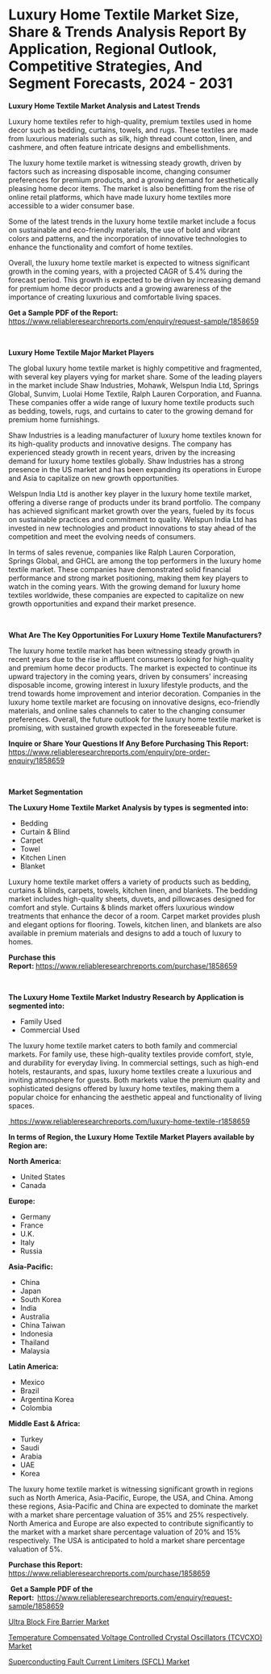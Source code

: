 <p><h1>Luxury Home Textile Market Size, Share & Trends Analysis Report By Application, Regional Outlook, Competitive Strategies, And Segment Forecasts, 2024 - 2031</h1></p><p><strong>Luxury Home Textile Market Analysis and Latest Trends</strong></p>
<p><p>Luxury home textiles refer to high-quality, premium textiles used in home decor such as bedding, curtains, towels, and rugs. These textiles are made from luxurious materials such as silk, high thread count cotton, linen, and cashmere, and often feature intricate designs and embellishments.</p><p>The luxury home textile market is witnessing steady growth, driven by factors such as increasing disposable income, changing consumer preferences for premium products, and a growing demand for aesthetically pleasing home decor items. The market is also benefitting from the rise of online retail platforms, which have made luxury home textiles more accessible to a wider consumer base.</p><p>Some of the latest trends in the luxury home textile market include a focus on sustainable and eco-friendly materials, the use of bold and vibrant colors and patterns, and the incorporation of innovative technologies to enhance the functionality and comfort of home textiles.</p><p>Overall, the luxury home textile market is expected to witness significant growth in the coming years, with a projected CAGR of 5.4% during the forecast period. This growth is expected to be driven by increasing demand for premium home decor products and a growing awareness of the importance of creating luxurious and comfortable living spaces.</p></p>
<p><strong>Get a Sample PDF of the Report:&nbsp;</strong> <a href="https://www.reliableresearchreports.com/enquiry/request-sample/1858659">https://www.reliableresearchreports.com/enquiry/request-sample/1858659</a></p>
<p>&nbsp;</p>
<p><strong>Luxury Home Textile Major Market Players</strong></p>
<p><p>The global luxury home textile market is highly competitive and fragmented, with several key players vying for market share. Some of the leading players in the market include Shaw Industries, Mohawk, Welspun India Ltd, Springs Global, Sunvim, Luolai Home Textile, Ralph Lauren Corporation, and Fuanna. These companies offer a wide range of luxury home textile products such as bedding, towels, rugs, and curtains to cater to the growing demand for premium home furnishings.</p><p>Shaw Industries is a leading manufacturer of luxury home textiles known for its high-quality products and innovative designs. The company has experienced steady growth in recent years, driven by the increasing demand for luxury home textiles globally. Shaw Industries has a strong presence in the US market and has been expanding its operations in Europe and Asia to capitalize on new growth opportunities.</p><p>Welspun India Ltd is another key player in the luxury home textile market, offering a diverse range of products under its brand portfolio. The company has achieved significant market growth over the years, fueled by its focus on sustainable practices and commitment to quality. Welspun India Ltd has invested in new technologies and product innovations to stay ahead of the competition and meet the evolving needs of consumers.</p><p>In terms of sales revenue, companies like Ralph Lauren Corporation, Springs Global, and GHCL are among the top performers in the luxury home textile market. These companies have demonstrated solid financial performance and strong market positioning, making them key players to watch in the coming years. With the growing demand for luxury home textiles worldwide, these companies are expected to capitalize on new growth opportunities and expand their market presence.</p></p>
<p>&nbsp;</p>
<p><strong>What Are The Key Opportunities For Luxury Home Textile Manufacturers?</strong></p>
<p><p>The luxury home textile market has been witnessing steady growth in recent years due to the rise in affluent consumers looking for high-quality and premium home decor products. The market is expected to continue its upward trajectory in the coming years, driven by consumers' increasing disposable income, growing interest in luxury lifestyle products, and the trend towards home improvement and interior decoration. Companies in the luxury home textile market are focusing on innovative designs, eco-friendly materials, and online sales channels to cater to the changing consumer preferences. Overall, the future outlook for the luxury home textile market is promising, with sustained growth expected in the foreseeable future.</p></p>
<p><strong>Inquire or Share Your Questions If Any Before Purchasing This Report:</strong> <a href="https://www.reliableresearchreports.com/enquiry/pre-order-enquiry/1858659">https://www.reliableresearchreports.com/enquiry/pre-order-enquiry/1858659</a></p>
<p>&nbsp;</p>
<p><strong>Market Segmentation</strong></p>
<p><strong>The Luxury Home Textile Market Analysis by types is segmented into:</strong></p>
<p><ul><li>Bedding</li><li>Curtain & Blind</li><li>Carpet</li><li>Towel</li><li>Kitchen Linen</li><li>Blanket</li></ul></p>
<p><p>Luxury home textile market offers a variety of products such as bedding, curtains & blinds, carpets, towels, kitchen linen, and blankets. The bedding market includes high-quality sheets, duvets, and pillowcases designed for comfort and style. Curtains & blinds market offers luxurious window treatments that enhance the decor of a room. Carpet market provides plush and elegant options for flooring. Towels, kitchen linen, and blankets are also available in premium materials and designs to add a touch of luxury to homes.</p></p>
<p><strong>Purchase this Report:&nbsp;</strong><a href="https://www.reliableresearchreports.com/purchase/1858659">https://www.reliableresearchreports.com/purchase/1858659</a></p>
<p>&nbsp;</p>
<p><strong>The Luxury Home Textile Market Industry Research by Application is segmented into:</strong></p>
<p><ul><li>Family Used</li><li>Commercial Used</li></ul></p>
<p><p>The luxury home textile market caters to both family and commercial markets. For family use, these high-quality textiles provide comfort, style, and durability for everyday living. In commercial settings, such as high-end hotels, restaurants, and spas, luxury home textiles create a luxurious and inviting atmosphere for guests. Both markets value the premium quality and sophisticated designs offered by luxury home textiles, making them a popular choice for enhancing the aesthetic appeal and functionality of living spaces.</p></p>
<p><a href="https://www.reliableresearchreports.com/luxury-home-textile-r1858659">&nbsp;https://www.reliableresearchreports.com/luxury-home-textile-r1858659</a></p>
<p><strong>In terms of Region, the Luxury Home Textile Market Players available by Region are:</strong></p>
<p>
    <p> <strong> North America: </strong>
        <ul>
            <li>United States</li>
            <li>Canada</li>
        </ul>
        </p> 
    <p> <strong> Europe: </strong>
        <ul>
            <li>Germany</li>
            <li>France</li>
            <li>U.K.</li>
            <li>Italy</li>
            <li>Russia</li>
        </ul>
        </p> 
    <p> <strong> Asia-Pacific: </strong>
        <ul>
            <li>China</li>
            <li>Japan</li>
            <li>South Korea</li>
            <li>India</li>
            <li>Australia</li>
            <li>China Taiwan</li>
            <li>Indonesia</li>
            <li>Thailand</li>
            <li>Malaysia</li>
        </ul>
        </p> 
    <p> <strong> Latin America: </strong>
        <ul>
            <li>Mexico</li>
            <li>Brazil</li>
            <li>Argentina Korea</li>
            <li>Colombia</li>
        </ul>
        </p> 
    <p> <strong> Middle East & Africa: </strong>
        <ul>
            <li>Turkey</li>
            <li>Saudi</li>
            <li>Arabia</li>
            <li>UAE</li>
            <li>Korea</li>
        </ul>
    </p>
    </p>
<p><p>The luxury home textile market is witnessing significant growth in regions such as North America, Asia-Pacific, Europe, the USA, and China. Among these regions, Asia-Pacific and China are expected to dominate the market with a market share percentage valuation of 35% and 25% respectively. North America and Europe are also expected to contribute significantly to the market with a market share percentage valuation of 20% and 15% respectively. The USA is anticipated to hold a market share percentage valuation of 5%.</p></p>
<p><strong>Purchase this Report: </strong><a href="https://www.reliableresearchreports.com/purchase/1858659">https://www.reliableresearchreports.com/purchase/1858659</a></p>
<p>&nbsp;<strong>Get a Sample PDF of the Report:&nbsp;&nbsp;</strong><a href="https://www.reliableresearchreports.com/enquiry/request-sample/1858659">https://www.reliableresearchreports.com/enquiry/request-sample/1858659</a></p>
<p><strong></strong></p>
<p><p><a href="https://github.com/RickHolmes3/Market-Research-Report-List-6/blob/main/ultra-block-fire-barrier-market.md">Ultra Block Fire Barrier Market</a></p><p><a href="https://medium.com/@abdulkoss1996/temperature-compensated-voltage-controlled-crystal-oscillators-tcvcxo-market-growth-outlook-from-f200bc2f9011">Temperature Compensated Voltage Controlled Crystal Oscillators (TCVCXO) Market</a></p><p><a href="https://medium.com/@shjsi3663/emerging-trends-in-superconducting-fault-current-limiters-sfcl-market-global-outlook-and-future-bc0bfe69fbb7">Superconducting Fault Current Limiters (SFCL) Market</a></p></p>